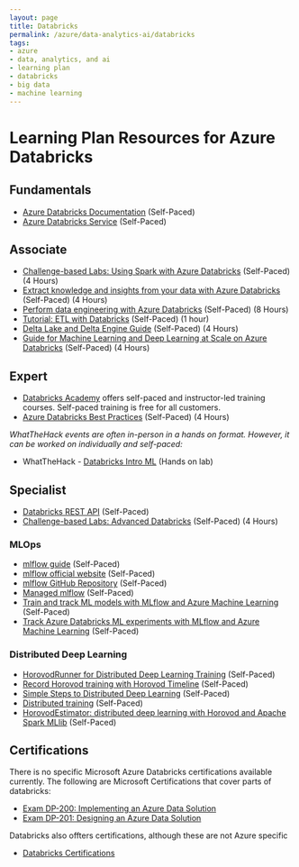 ```yaml
---
layout: page
title: Databricks
permalink: /azure/data-analytics-ai/databricks
tags: 
- azure
- data, analytics, and ai
- learning plan
- databricks
- big data
- machine learning
---
```


# Learning Plan Resources for Azure Databricks

## Fundamentals

* [Azure Databricks Documentation](https://docs.microsoft.com/en-us/azure/azure-databricks/) (Self-Paced)
* [Azure Databricks Service](https://azure.microsoft.com/en-us/services/databricks/) (Self-Paced)

## Associate

* [Challenge-based Labs: Using Spark with Azure Databricks](https://github.com/microsoft/WhatTheHack/tree/master/008-DatabricksIntroML) (Self-Paced) (4 Hours)
* [Extract knowledge and insights from your data with Azure Databricks](https://docs.microsoft.com/en-us/learn/paths/data-science/) (Self-Paced) (4 Hours)
* [Perform data engineering with Azure Databricks](https://docs.microsoft.com/en-us/learn/paths/data-engineering-with-databricks/) (Self-Paced) (8 Hours)
* [Tutorial: ETL with Databricks](https://docs.microsoft.com/en-us/azure/databricks/scenarios/databricks-extract-load-sql-data-warehouse) (Self-Paced) (1 hour)
* [Delta Lake and Delta Engine Guide](https://docs.microsoft.com/en-us/azure/databricks/delta/) (Self-Paced) (4 Hours)
* [Guide for Machine Learning and Deep Learning at Scale on Azure Databricks](https://docs.microsoft.com/en-us/azure/databricks/applications/machine-learning/) (Self-Paced) (4 Hours)

## Expert
* [Databricks Academy](https://academy.databricks.com/) offers self-paced and instructor-led training courses. Self-paced training is free for all customers.
* [Azure Databricks Best Practices](https://github.com/Azure/AzureDatabricksBestPractices/blob/master/toc.md) (Self-Paced) (4 Hours)

_WhatTheHack events are often in-person in a hands on format. However, it can be worked on individually and self-paced:_
* WhatTheHack - [Databricks Intro ML](https://github.com/microsoft/WhatTheHack/tree/master/008-DatabricksIntroML) (Hands on lab)

## Specialist

* [Databricks REST API](https://docs.microsoft.com/en-us/azure/databricks/dev-tools/api/) (Self-Paced)
* [Challenge-based Labs: Advanced Databricks](https://github.com/annedroid/Ready2019_AA_AI319) (Self-Paced) (4 Hours)

### MLOps
* [mlflow guide](https://docs.microsoft.com/en-us/azure/databricks/applications/mlflow/) (Self-Paced)
* [mlflow official website](https://github.com/microsoft/PartnerResources.git) (Self-Paced)
* [mlflow GitHub Repository](https://github.com/mlflow/mlflow) (Self-Paced)
* [Managed mlflow](https://databricks.com/product/managed-mlflow) (Self-Paced)
* [Train and track ML models with MLflow and Azure Machine Learning](https://docs.microsoft.com/en-us/azure/machine-learning/how-to-use-mlflow) (Self-Paced)
* [Track Azure Databricks ML experiments with MLflow and Azure Machine Learning](https://docs.microsoft.com/en-us/azure/machine-learning/how-to-use-mlflow-azure-databricks) (Self-Paced)

### Distributed Deep Learning
* [HorovodRunner for Distributed Deep Learning Training](https://databricks.com/blog/2021/01/14/leveling-the-playing-field-horovodrunner-for-distributed-deep-learning-training.html) (Self-Paced)
* [Record Horovod training with Horovod Timeline](https://docs.databricks.com/applications/machine-learning/train-model/distributed-training/horovod-runner.html#record-horovod-training-with-horovod-timeline) (Self-Paced)
* [Simple Steps to Distributed Deep Learning](https://databricks.com/blog/2019/03/11/simple-steps-to-distributed-deep-learning-on-demand-webinar-and-faq-now-available.html) (Self-Paced)
* [Distributed training](https://docs.microsoft.com/en-us/azure/databricks/applications/machine-learning/train-model/distributed-training/) (Self-Paced)
* [HorovodEstimator: distributed deep learning with Horovod and Apache Spark MLlib](https://docs.microsoft.com/en-us/azure/databricks/applications/machine-learning/train-model/distributed-training/horovod-estimator) (Self-Paced)

## Certifications
There is no specific Microsoft Azure Databricks certifications available currently. The following are Microsoft Certifications that cover parts of databricks:
* [Exam DP-200: Implementing an Azure Data Solution](https://docs.microsoft.com/en-us/learn/certifications/exams/dp-200)
* [Exam DP-201: Designing an Azure Data Solution](https://docs.microsoft.com/en-us/learn/certifications/exams/dp-201)

Databricks also offters certifications, although these are not Azure specific
* [Databricks Certifications](https://academy.databricks.com/category/certifications)
